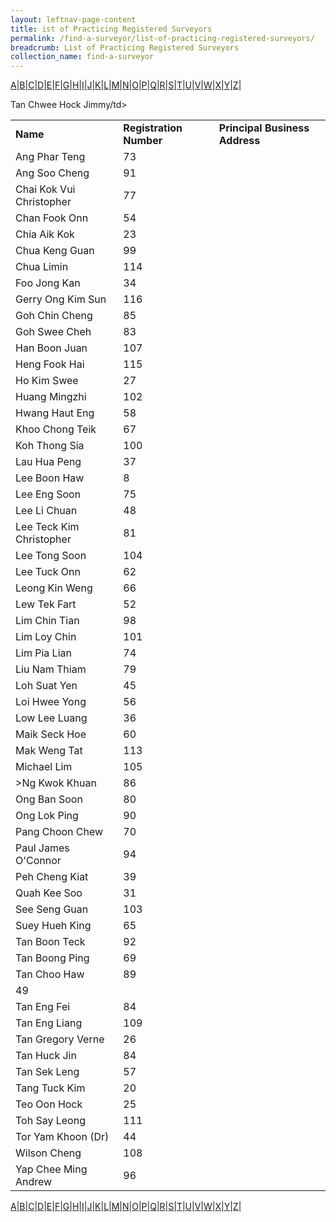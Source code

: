 ```yaml
---
layout: leftnav-page-content
title: ist of Practicing Registered Surveyors
permalink: /find-a-surveyor/list-of-practicing-registered-surveyors/
breadcrumb: List of Practicing Registered Surveyors
collection_name: find-a-surveyor
---
```



<a href="#A">A</a>|<a href="#B">B</a>|<a href="#C">C</a>|<a href="#D">D</a>|<a href="#E">E</a>|<a href="#F">F</a>|<a href="#G">G</a>|<a href="#H">H</a>|<a href="#I">I</a>|<a href="#J">J</a>|<a href="#K">K</a>|<a href="#L">L</a>|<a href="#M">M</a>|<a href="#N">N</a>|<a href="#O">O</a>|<a href="#P">P</a>|<a href="#Q">Q</a>|<a href="#R">R</a>|<a href="#S">S</a>|<a href="#T">T</a>|<a href="#U">U</a>|<a href="#V">V</a>|<a href="#W">W</a>|<a href="#X">X</a>|<a href="#Y">Y</a>|<a href="#Z">Z</a>|<br>

<table>
  <tr>
    <td><b>Name</b></td>
    <td><b>Registration Number</b></td>
    <td><b>Principal Business Address</b></td>
  </tr>
  <tr>
    <td><a name="A">Ang Phar Teng</a></td>
    <td>73</td>
    <td></td>
  </tr>
  <tr>
    <td><a name="A">Ang Soo Cheng</a></td>
    <td>91</td>
    <td></td>
  </tr>
  <tr>
    <td><a name="C">Chai Kok Vui Christopher</a></td>
    <td>77</td>
    <td></td>
  </tr>
  <tr>
    <td><a name="C">Chan Fook Onn</a></td>
    <td>54</td>
    <td></td>
  </tr>
  <tr>
    <td><a name="C">Chia Aik Kok</a></td>
    <td>23</td>
    <td></td>
  </tr>
  <tr>
    <td><a name="C">Chua Keng Guan</a></td>
    <td>99</td>
    <td></td>
  </tr>
  <tr>
    <td><a name="C">Chua Limin</a></td>
    <td>114</td>
    <td></td>
  </tr>
  <tr>
    <td><a name="F">Foo Jong Kan</a></td>
    <td>34</td>
    <td></td>
  </tr>
  <tr>
    <td><a name="G">Gerry Ong Kim Sun</a></td>
    <td>116</td>
    <td></td>
  </tr>
  <tr>
    <td><a name="G">Goh Chin Cheng</a></td>
    <td>85</td>
    <td></td>
  </tr>
    <tr>
    <td><a name="G">Goh Swee Cheh</a></td>
    <td>83</td>
    <td></td>
  </tr>
  <tr>
    <td><a name="H">Han Boon Juan</a></td>
    <td>107</td>
    <td></td>
  </tr>
  <tr>
    <td><a name="H">Heng Fook Hai</a></td>
    <td>115</td>
    <td></td>
  </tr>
  <tr>
    <td><a name="H">Ho Kim Swee</a></td>
    <td>27</td>
    <td></td>
  </tr>
  <tr>
    <td><a name="H">Huang Mingzhi</a></td>
    <td>102</td>
    <td></td>
  </tr>
  <tr>
    <td><a name="H">Hwang Haut Eng</a></td>
    <td>58</td>
    <td></td>
  </tr>
  <tr>
    <td><a name="K">Khoo Chong Teik</a></td>
    <td>67</td>
    <td></td>
  </tr>
  <tr>
    <td><a name="K">Koh Thong Sia</a></td>
    <td>100</td>
    <td></td>
  </tr>
  <tr>
    <td><a name="L">Lau Hua Peng</a></td>
    <td>37</td>
    <td></td>
  </tr>
  <tr>
    <td><a name="L">Lee Boon Haw</a></td>
    <td>8</td>
    <td></td>
  </tr>
    <tr>
    <td><a name="L">Lee Eng Soon</a></td>
    <td>75</td>
    <td></td>
  </tr>
  <tr>
    <td><a name="L">Lee Li Chuan</a></td>
    <td>48</td>
    <td></td>
  </tr>
  <tr>
    <td><a name="L">Lee Teck Kim Christopher</a></td>
    <td>81</td>
    <td></td>
  </tr>
  <tr>
    <td><a name="L">Lee Tong Soon</a></td>
    <td>104</td>
    <td></td>
  </tr>
  <tr>
    <td><a name="L">Lee Tuck Onn</a></td>
    <td>62</td>
    <td></td>
  </tr>
  <tr>
    <td><a name="L">Leong Kin Weng</a></td>
    <td>66</td>
    <td></td>
  </tr>
  <tr>
    <td><a name="L">Lew Tek Fart</a></td>
    <td>52</td>
    <td></td>
  </tr>
  <tr>
    <td><a name="L">Lim Chin Tian</a></td>
    <td>98</td>
    <td></td>
  </tr>
  <tr>
    <td><a name="L">Lim Loy Chin</a></td>
    <td>101</td>
    <td></td>
  </tr>
  <tr>
    <td><a name="L">Lim Pia Lian</a></td>
    <td>74</td>
    <td></td>
  </tr>
    <tr>
    <td><a name="L">Liu Nam Thiam</a></td>
    <td>79</td>
    <td></td>
  </tr>
  <tr>
    <td><a name="L">Loh Suat Yen</a></td>
    <td>45</td>
    <td></td>
  </tr>
  <tr>
    <td><a name="L">Loi Hwee Yong</a></td>
    <td>56</td>
    <td></td>
  </tr>
  <tr>
    <td><a name="L">Low Lee Luang</a></td>
    <td>36</td>
    <td></td>
  </tr>
  <tr>
    <td><a name="M">Maik Seck Hoe</a></td>
    <td>60</td>
    <td></td>
  </tr>
  <tr>
    <td><a name="M">Mak Weng Tat</a></td>
    <td>113</td>
    <td></td>
  </tr>
  <tr>
    <td><a name="M">Michael Lim</a></td>
    <td>105</td>
    <td></td>
  </tr>
  <tr>
    <td><a name="N">>Ng Kwok Khuan</a></td>
    <td>86</td>
    <td></td>
  </tr>
  <tr>
    <td><a name="O">Ong Ban Soon</a></td>
    <td>80</td>
    <td></td>
  </tr>
  <tr>
    <td><a name="O">Ong Lok Ping</a></td>
    <td>90</td>
    <td></td>
  </tr>
    <tr>
    <td><a name="P">Pang Choon Chew</a></td>
    <td>70</td>
    <td></td>
  </tr>
  <tr>
    <td><a name="P">Paul James O'Connor</a></td>
    <td>94</td>
    <td></td>
  </tr>
  <tr>
    <td><a name="P">Peh Cheng Kiat</a></td>
    <td>39</td>
    <td></td>
  </tr>
  <tr>
    <td><a name="Q">Quah Kee Soo</a></td>
    <td>31</td>
    <td></td>
  </tr>
  <tr>
    <td><a name="S">See Seng Guan</a></td>
    <td>103</td>
    <td></td>
  </tr>
  <tr>
    <td><a name="S">Suey Hueh King</a></td>
    <td>65</td>
    <td></td>
  </tr>
  <tr>
    <td><a name="T">Tan Boon Teck</a></td>
    <td>92</td>
    <td></td>
  </tr>
  <tr>
    <td><a name="T">Tan Boong Ping</a></td>
    <td>69</td>
    <td></td>
  </tr>
  <tr>
    <td><a name="T">Tan Choo Haw</a></td>
    <td>89</td>
    <td></td>
  </tr>
  <tr>
    <t><a name="T">Tan Chwee Hock Jimmy</a>/td>
    <td>49</td>
    <td></td>
  </tr>
    <tr>
    <td><a name="T">Tan Eng Fei</a></td>
    <td>84</td>
    <td></td>
  </tr>
  <tr>
    <td><a name="T">Tan Eng Liang</a></td>
    <td>109</td>
    <td></td>
  </tr>
  <tr>
    <td><a name="T">Tan Gregory Verne</a></td>
    <td>26</td>
    <td></td>
  </tr>
  <tr>
    <td><a name="T">Tan Huck Jin</a></td>
    <td>84</td>
    <td></td>
  </tr>
  <tr>
    <td><a name="T">Tan Sek Leng</a></td>
    <td>57</td>
    <td></td>
  </tr>
  <tr>
    <td><a name="T">Tang Tuck Kim</a></td>
    <td>20</td>
    <td></td>
  </tr>
  <tr>
    <td><a name="T">Teo Oon Hock</a></td>
    <td>25</td>
    <td></td>
  </tr>
  <tr>
    <td><a name="T">Toh Say Leong</a></td>
    <td>111</td>
    <td></td>
  </tr>
  <tr>
    <td><a name="T">Tor Yam Khoon (Dr)</a></td>
    <td>44</td>
    <td></td>
  </tr>
  <tr>
    <td><a name="W">Wilson Cheng</a></td>
    <td>108</td>
    <td></td>
  </tr>
  <tr>
    <td><a name="Y">Yap Chee Ming Andrew</a></td>
    <td>96</td>
    <td></td>
  </tr>
</table>

<a href="#A">A</a>|<a href="#B">B</a>|<a href="#C">C</a>|<a href="#D">D</a>|<a href="#E">E</a>|<a href="#F">F</a>|<a href="#G">G</a>|<a href="#H">H</a>|<a href="#I">I</a>|<a href="#J">J</a>|<a href="#K">K</a>|<a href="#L">L</a>|<a href="#M">M</a>|<a href="#N">N</a>|<a href="#O">O</a>|<a href="#P">P</a>|<a href="#Q">Q</a>|<a href="#R">R</a>|<a href="#S">S</a>|<a href="#T">T</a>|<a href="#U">U</a>|<a href="#V">V</a>|<a href="#W">W</a>|<a href="#X">X</a>|<a href="#Y">Y</a>|<a href="#Z">Z</a>|<br>
